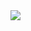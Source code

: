

<style color="blue">Personal site</style>
<img src="https://upload.wikimedia.org/wikipedia/commons/thumb/9/9e/Penguins_walking_-Moltke_Harbour,_South_Georgia,_British_overseas_territory,_UK-8.jpg/220px-Penguins_walking_-Moltke_Harbour,_South_Georgia,_British_overseas_territory,_UK-8.jpg">
